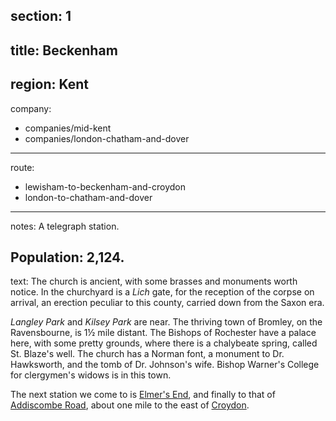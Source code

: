 section: 1
----
title: Beckenham
----
region: Kent
----
company:
- companies/mid-kent
- companies/london-chatham-and-dover
----
route:
- lewisham-to-beckenham-and-croydon
- london-to-chatham-and-dover
----
notes: A telegraph station.

Population: 2,124.
----
text: The church is ancient, with some brasses and monuments worth notice. In the churchyard is a *Lich* gate, for the reception of the corpse on arrival, an erection peculiar to this county, carried down from the Saxon era.

*Langley Park* and *Kilsey Park* are near. The thriving town of Bromley, on the Ravensbourne, is 1½ mile distant. The Bishops of Rochester have a palace here, with some pretty grounds, where there is a chalybeate spring, called St. Blaze's well. The church has a Norman font, a monument to Dr. Hawksworth, and the tomb of Dr. Johnson's wife. Bishop Warner's College for clergymen's widows is in this town.

The next station we come to is [Elmer's End](/stations/elmers-end), and finally to that of [Addiscombe Road](/stations/addiscombe-road), about one mile to the east of [Croydon](/stations/croydon).
